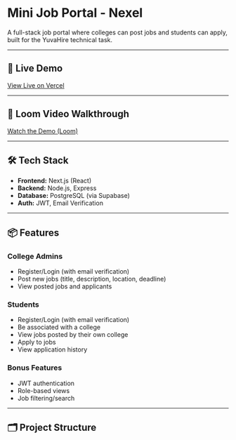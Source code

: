 # Mini Job Portal - Nexel

A full-stack job portal where colleges can post jobs and students can apply, built for the YuvaHire technical task.

---

## 🚀 Live Demo

[View Live on Vercel](https://nexel-live-drve.vercel.app/)

---

## 🎥 Loom Video Walkthrough

[Watch the Demo (Loom)](https://www.loom.com/share/f20c09753d0a4e63a706da1d71d9b2c6?sid=afefa443-db78-4bdd-84f0-f4e2cb0a093c)

---

## 🛠️ Tech Stack

- **Frontend:** Next.js (React)
- **Backend:** Node.js, Express
- **Database:** PostgreSQL (via Supabase)
- **Auth:** JWT, Email Verification

---

## 📦 Features

### College Admins

- Register/Login (with email verification)
- Post new jobs (title, description, location, deadline)
- View posted jobs and applicants

### Students

- Register/Login (with email verification)
- Be associated with a college
- View jobs posted by their own college
- Apply to jobs
- View application history

### Bonus Features

- JWT authentication
- Role-based views
- Job filtering/search

---

## 🗂️ Project Structure
